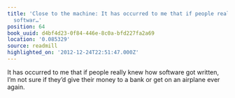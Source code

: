 ```yaml
---
title: 'Close to the machine: It has occurred to me that if people really knew how
  softwar…'
position: 64
book_uuid: d4bf4d23-0f84-446e-8c0a-bfd227fa2a69
location: '0.085329'
source: readmill
highlighted_on: '2012-12-24T22:51:47.000Z'
---
```


It has occurred to me that if people really knew how software got written, I’m not sure if they’d give their money to a bank or get on an airplane ever again.